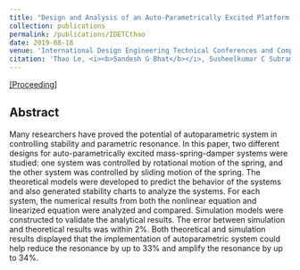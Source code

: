 ```yaml
---
title: "Design and Analysis of an Auto-Parametrically Excited Platform for Active Vibration Control"
collection: publications
permalink: /publications/IDETCthao
date: 2019-08-18
venue: 'International Design Engineering Technical Conferences and Computers and Information in Engineering Conference'
citation: 'Thao Le, <i><b>Sandesh G Bhat</b></i>, Susheelkumar C Subramanian, Peter MB Waswa, Sangram Redkar.'
---
```


[[Proceeding]](https://asmedigitalcollection.asme.org/IDETC-CIE/proceedings-abstract/IDETC-CIE2019/59261/V006T09A046/1070156)

## Abstract
Many researchers have proved the potential of autoparametric system in controlling stability and parametric resonance. In this paper, two different designs for auto-parametrically excited mass-spring-damper systems were studied: one system was controlled by rotational motion of the spring, and the other system was controlled by sliding motion of the spring. The theoretical models were developed to predict the behavior of the systems and also generated stability charts to analyze the systems. For each system, the numerical results from both the nonlinear equation and linearized equation were analyzed and compared. Simulation models were constructed to validate the analytical results. The error between simulation and theoretical results was within 2%. Both theoretical and simulation results displayed that the implementation of autoparametric system could help reduce the resonance by up to 33% and amplify the resonance by up to 34%.